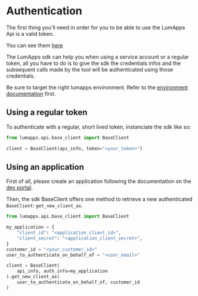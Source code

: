 # Authentication

The first thing you'll need in order for you to be able to use the LumApps Api is a valid token.

You can see them [here](https://apiv1.lumapps.com/#tag/Authentication)

The LumApps sdk can help you when using a service account or a regular token, all you have to do is to give the sdk the credentials infos and the subsequent calls made by the tool will be authenticated using those credentials.

Be sure to target the right lumapps environment. Refer to the [environment documentation](https://lumapps.github.io/lumapps-sdk/environment) first.

## Using a regular token

To authenticate with a regular, short lived token, instanciate the sdk like so:

```python
from lumapps.api.base_client import BaseClient

client = BaseClient(api_info, token="<your_token>")
```

## Using an application

First of all, please create an application following the documentation on the [dev portal](https://developer.lumapps.com/documentation/oauth).

Then, the sdk BaseClient offers one method to retrieve a new authenticated `BaseClient`: `get_new_client_as`.

```python
from lumapps.api.base_client import BaseClient

my_application = {
    "client_id": "<application_client_id>",
    "client_secret": "<application_client_secret>",
}
customer_id = "<your_customer_id>"
user_to_authenticate_on_behalf_of = "<user_email>"

client = BaseClient(
    api_info, auth_info=my_application
).get_new_client_as(
    user_to_authenticate_on_behalf_of, customer_id
)
```
